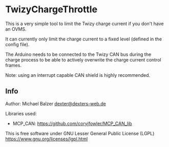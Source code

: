 # TwizyChargeThrottle

This is a very simple tool to limit the Twizy charge current if you don't have an OVMS.

It can currently only limit the charge current to a fixed level (defined in the config file).

The Arduino needs to be connected to the Twizy CAN bus during the charge process to be able
to actively overwrite the charge current control frames.

Note: using an interrupt capable CAN shield is highly recommended.


## Info

Author: Michael Balzer <dexter@dexters-web.de>

Libraries used:
  - MCP_CAN: https://github.com/coryjfowler/MCP_CAN_lib

This is free software under GNU Lesser General Public License (LGPL)
https://www.gnu.org/licenses/lgpl.html
